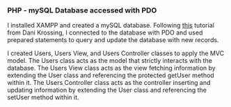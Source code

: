 ### PHP - mySQL Database accessed with PDO

I installed XAMPP and created a mySQL database. Following [this](https://www.youtube.com/watch?v=Fg0CP-ri87U) tutorial from Dani Krossing, I connected to the database with PDO and used prepared statements to query and update the database with new records. 

I created Users, Users View, and Users Controller classes to apply the MVC model. The Users class acts as the model that strictly interacts with the database. The Users View class acts as the view fetching information by extending the User class and referencing the protected getUser method within it. The Users Controller class acts as the controller inserting and updating information by extending the User class and referencing the setUser method within it. 